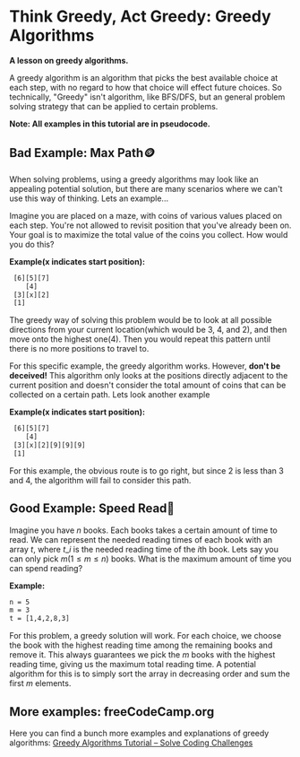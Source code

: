 # **Think Greedy, Act Greedy:** Greedy Algorithms
**A lesson on greedy algorithms.**

A greedy algorithm is an algorithm that picks the best available choice at each step, with no regard to how that choice will effect future choices. So technically, "Greedy" isn't algorithm, like BFS/DFS, but an general problem solving strategy that can be applied to certain problems.

**Note: All examples in this tutorial are in pseudocode.**

## Bad Example: Max Path🪙
When solving problems, using a greedy algorithms may look like an appealing potential solution, but there are many scenarios where we can't use this way of thinking. Lets an example...

Imagine you are placed on a maze, with coins of various values placed on each step. You're not allowed to revisit position that you've already been on. Your goal is to maximize the total value of the coins you collect. How would you do this?

**Example(x indicates start position):**
```html
 [6][5][7]
    [4]
 [3][x][2]
 [1]
```

The greedy way of solving this problem would be to look at all possible directions from your current location(which would be 3, 4, and 2), and then move onto the highest one(4). Then you would repeat this pattern until there is no more positions to travel to.

For this specific example, the greedy algorithm works. However, **don't be deceived!** This algorithm only looks at the positions directly adjacent to the current position and doesn't consider the total amount of coins that can be collected on a certain path. Lets look another example

**Example(x indicates start position):**
```html
 [6][5][7]
    [4]
 [3][x][2][9][9][9]
 [1]
```

For this example, the obvious route is to go right, but since 2 is less than 3 and 4, the algorithm will fail to consider this path.


## Good Example: Speed Read🏁
Imagine you have $n$ books. Each books takes a certain amount of time to read. We can represent the needed reading times of each book with an array $t$, where $t\_i$ is the needed reading time of the $i$th book. Lets say you can only pick $m(1 \le m \le n)$ books. What is the maximum amount of time you can spend reading?

**Example:**
```html
n = 5
m = 3
t = [1,4,2,8,3]
```

For this problem, a greedy solution will work. For each choice, we choose the book with the highest reading time among the remaining books and remove it. This always guarantees we pick the $m$ books with the highest reading time, giving us the maximum total reading time. A potential algorithm for this is to simply sort the array in decreasing order and sum the first $m$ elements.

## More examples: freeCodeCamp.org
Here you can find a bunch more examples and explanations of greedy algorithms: [Greedy Algorithms Tutorial – Solve Coding Challenges](https://www.youtube.com/watch?v=bC7o8P_Ste4&ab_channel=freeCodeCamp.org)